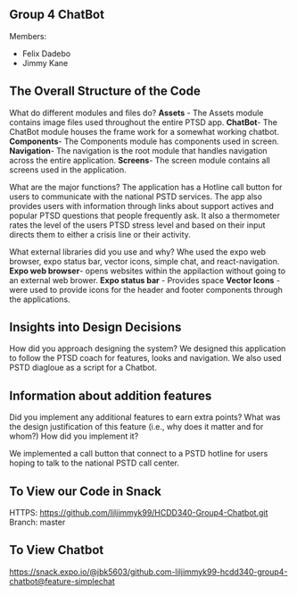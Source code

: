 ## Group 4 ChatBot

Members:
- Felix Dadebo
- Jimmy Kane

## The Overall Structure of the Code
What do different modules and files do?
**Assets** - The Assets module contains image files used throughout the entire PTSD app.
**ChatBot**- The ChatBot module houses the frame work for a somewhat working chatbot.
**Components**- The Components module has components used in screen.
**Navigation**- The navigation is the root module that handles navigation across the entire application.
**Screens**- The screen module contains all screens used in the application.

What are the major functions?
The application has a Hotline call button for users to communicate with the national PSTD services. The app also
provides users with information through links about support actives and popular PTSD questions that people frequently ask. 
It also a thermometer rates the level of the users PTSD stress level and based on their input directs them to either a crisis line
or their activity. 

What external libraries did you use and why?
Whe used the expo web browser, expo status bar, vector icons, simple chat, and react-navigation. 
**Expo web browser**- opens websites within the appilaction without going to an external web brower.
**Expo status bar** - Provides space 
**Vector Icons** - were used to provide icons for the header and footer components through the applications.

## Insights into Design Decisions
How did you approach designing the system?
We designed this application to follow the PTSD coach for features, looks and navigation.
We also used PSTD diagloue as a script for a Chatbot.


## Information about addition features
Did you implement any additional features to earn extra points?
What was the design justification of this feature (i.e., why does it matter and for whom?)
How did you implement it?

We implemented a call button that connect to a PSTD hotline for users hoping to talk to the national PSTD call center.


## To View our Code in Snack
HTTPS: https://github.com/liljimmyk99/HCDD340-Group4-Chatbot.git 
Branch: master

## To View Chatbot
https://snack.expo.io/@jbk5603/github.com-liljimmyk99-hcdd340-group4-chatbot@feature-simplechat